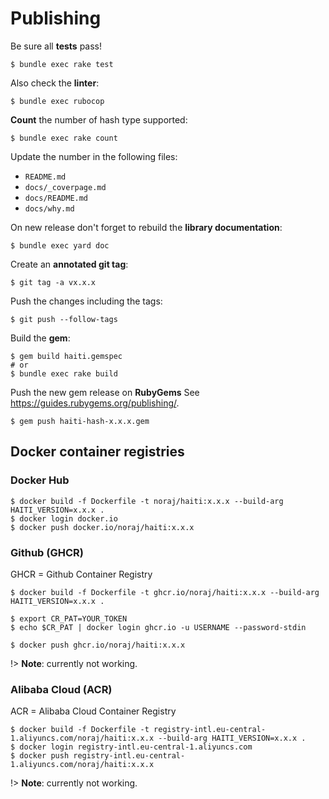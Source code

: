 # Publishing

Be sure all **tests** pass!

```
$ bundle exec rake test
```

Also check the **linter**:

```
$ bundle exec rubocop
```

**Count** the number of hash type supported:

```
$ bundle exec rake count
```

Update the number in the following files:

- `README.md`
- `docs/_coverpage.md`
- `docs/README.md`
- `docs/why.md`

On new release don't forget to rebuild the **library documentation**:

```
$ bundle exec yard doc
```

Create an **annotated git tag**:

```
$ git tag -a vx.x.x
```

Push the changes including the tags:

```
$ git push --follow-tags
```

Build the **gem**:

```
$ gem build haiti.gemspec
# or
$ bundle exec rake build
```

Push the new gem release on **RubyGems** See https://guides.rubygems.org/publishing/.

```
$ gem push haiti-hash-x.x.x.gem
```

## Docker container registries

<!-- tabs:start -->

### **Docker Hub**

```
$ docker build -f Dockerfile -t noraj/haiti:x.x.x --build-arg HAITI_VERSION=x.x.x .
$ docker login docker.io
$ docker push docker.io/noraj/haiti:x.x.x
```

### **Github (GHCR)**

GHCR = Github Container Registry

```
$ docker build -f Dockerfile -t ghcr.io/noraj/haiti:x.x.x --build-arg HAITI_VERSION=x.x.x .

$ export CR_PAT=YOUR_TOKEN
$ echo $CR_PAT | docker login ghcr.io -u USERNAME --password-stdin

$ docker push ghcr.io/noraj/haiti:x.x.x
```

!> **Note**: currently not working.

### **Alibaba Cloud (ACR)**

ACR = Alibaba Cloud Container Registry

```
$ docker build -f Dockerfile -t registry-intl.eu-central-1.aliyuncs.com/noraj/haiti:x.x.x --build-arg HAITI_VERSION=x.x.x .
$ docker login registry-intl.eu-central-1.aliyuncs.com
$ docker push registry-intl.eu-central-1.aliyuncs.com/noraj/haiti:x.x.x
```

!> **Note**: currently not working.

<!-- tabs:end -->
